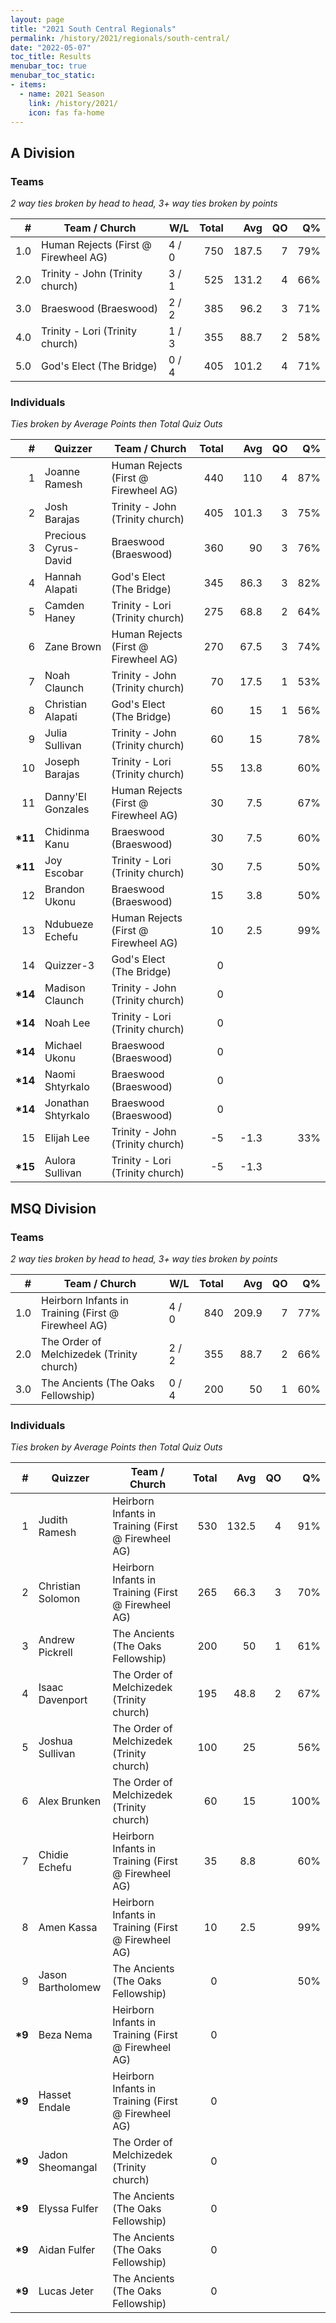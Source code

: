 ```yaml
---
layout: page
title: "2021 South Central Regionals"
permalink: /history/2021/regionals/south-central/
date: "2022-05-07"
toc_title: Results
menubar_toc: true
menubar_toc_static:
- items:
  - name: 2021 Season
    link: /history/2021/
    icon: fas fa-home
---
```


## A Division

### Teams

*2 way ties broken by head to head, 3+ way ties broken by points*

| #   | Team / Church                        | W/L   | Total | Avg   | QO | Q%  |
|----:|--------------------------------------|-------|------:|------:|---:|----:|
| 1.0 | Human Rejects (First @ Firewheel AG) | 4 / 0 | 750   | 187.5 | 7  | 79% |
| 2.0 | Trinity - John (Trinity church)      | 3 / 1 | 525   | 131.2 | 4  | 66% |
| 3.0 | Braeswood (Braeswood)                | 2 / 2 | 385   | 96.2  | 3  | 71% |
| 4.0 | Trinity - Lori (Trinity church)      | 1 / 3 | 355   | 88.7  | 2  | 58% |
| 5.0 | God's Elect (The Bridge)             | 0 / 4 | 405   | 101.2 | 4  | 71% |

### Individuals

*Ties broken by Average Points then Total Quiz Outs*

| #        | Quizzer              | Team / Church                        | Total | Avg   | QO | Q%  |
|---------:|----------------------|--------------------------------------|------:|------:|---:|----:|
| 1        | Joanne Ramesh        | Human Rejects (First @ Firewheel AG) | 440   | 110   | 4  | 87% |
| 2        | Josh Barajas         | Trinity - John (Trinity church)      | 405   | 101.3 | 3  | 75% |
| 3        | Precious Cyrus-David | Braeswood (Braeswood)                | 360   | 90    | 3  | 76% |
| 4        | Hannah Alapati       | God's Elect (The Bridge)             | 345   | 86.3  | 3  | 82% |
| 5        | Camden Haney         | Trinity - Lori (Trinity church)      | 275   | 68.8  | 2  | 64% |
| 6        | Zane Brown           | Human Rejects (First @ Firewheel AG) | 270   | 67.5  | 3  | 74% |
| 7        | Noah Claunch         | Trinity - John (Trinity church)      | 70    | 17.5  | 1  | 53% |
| 8        | Christian Alapati    | God's Elect (The Bridge)             | 60    | 15    | 1  | 56% |
| 9        | Julia Sullivan       | Trinity - John (Trinity church)      | 60    | 15    |    | 78% |
| 10       | Joseph Barajas       | Trinity - Lori (Trinity church)      | 55    | 13.8  |    | 60% |
| 11       | Danny'El Gonzales    | Human Rejects (First @ Firewheel AG) | 30    | 7.5   |    | 67% |
| **\*11** | Chidinma Kanu        | Braeswood (Braeswood)                | 30    | 7.5   |    | 60% |
| **\*11** | Joy Escobar          | Trinity - Lori (Trinity church)      | 30    | 7.5   |    | 50% |
| 12       | Brandon Ukonu        | Braeswood (Braeswood)                | 15    | 3.8   |    | 50% |
| 13       | Ndubueze Echefu      | Human Rejects (First @ Firewheel AG) | 10    | 2.5   |    | 99% |
| 14       | Quizzer-3            | God's Elect (The Bridge)             | 0     |       |    |     |
| **\*14** | Madison Claunch      | Trinity - John (Trinity church)      | 0     |       |    |     |
| **\*14** | Noah Lee             | Trinity - Lori (Trinity church)      | 0     |       |    |     |
| **\*14** | Michael Ukonu        | Braeswood (Braeswood)                | 0     |       |    |     |
| **\*14** | Naomi Shtyrkalo      | Braeswood (Braeswood)                | 0     |       |    |     |
| **\*14** | Jonathan Shtyrkalo   | Braeswood (Braeswood)                | 0     |       |    |     |
| 15       | Elijah Lee           | Trinity - John (Trinity church)      | -5    | -1.3  |    | 33% |
| **\*15** | Aulora Sullivan      | Trinity - Lori (Trinity church)      | -5    | -1.3  |    |     |

## MSQ Division

### Teams

*2 way ties broken by head to head, 3+ way ties broken by points*

| #   | Team / Church                                       | W/L   | Total | Avg   | QO | Q%  |
|----:|-----------------------------------------------------|-------|------:|------:|---:|----:|
| 1.0 | Heirborn Infants in Training (First @ Firewheel AG) | 4 / 0 | 840   | 209.9 | 7  | 77% |
| 2.0 | The Order of Melchizedek (Trinity church)           | 2 / 2 | 355   | 88.7  | 2  | 66% |
| 3.0 | The Ancients (The Oaks Fellowship)                  | 0 / 4 | 200   | 50    | 1  | 60% |

### Individuals

*Ties broken by Average Points then Total Quiz Outs*

| #       | Quizzer           | Team / Church                                       | Total | Avg   | QO | Q%   |
|--------:|-------------------|-----------------------------------------------------|------:|------:|---:|-----:|
| 1       | Judith Ramesh     | Heirborn Infants in Training (First @ Firewheel AG) | 530   | 132.5 | 4  | 91%  |
| 2       | Christian Solomon | Heirborn Infants in Training (First @ Firewheel AG) | 265   | 66.3  | 3  | 70%  |
| 3       | Andrew Pickrell   | The Ancients (The Oaks Fellowship)                  | 200   | 50    | 1  | 61%  |
| 4       | Isaac Davenport   | The Order of Melchizedek (Trinity church)           | 195   | 48.8  | 2  | 67%  |
| 5       | Joshua Sullivan   | The Order of Melchizedek (Trinity church)           | 100   | 25    |    | 56%  |
| 6       | Alex Brunken      | The Order of Melchizedek (Trinity church)           | 60    | 15    |    | 100% |
| 7       | Chidie Echefu     | Heirborn Infants in Training (First @ Firewheel AG) | 35    | 8.8   |    | 60%  |
| 8       | Amen Kassa        | Heirborn Infants in Training (First @ Firewheel AG) | 10    | 2.5   |    | 99%  |
| 9       | Jason Bartholomew | The Ancients (The Oaks Fellowship)                  | 0     |       |    | 50%  |
| **\*9** | Beza Nema         | Heirborn Infants in Training (First @ Firewheel AG) | 0     |       |    |      |
| **\*9** | Hasset Endale     | Heirborn Infants in Training (First @ Firewheel AG) | 0     |       |    |      |
| **\*9** | Jadon Sheomangal  | The Order of Melchizedek (Trinity church)           | 0     |       |    |      |
| **\*9** | Elyssa Fulfer     | The Ancients (The Oaks Fellowship)                  | 0     |       |    |      |
| **\*9** | Aidan Fulfer      | The Ancients (The Oaks Fellowship)                  | 0     |       |    |      |
| **\*9** | Lucas Jeter       | The Ancients (The Oaks Fellowship)                  | 0     |       |    |      |
